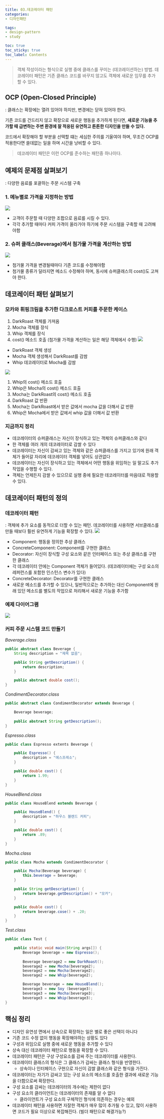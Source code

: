 ```yaml
---
title: 03.데코레이터 패턴
categories:
- 디자인패턴

tags:
- design-pattern
- study

toc: true
toc_sticky: true
toc_label: Contents
---
```


> 객체 작성이라는 형식으로 실행 중에 클래스를 꾸미는 (데코레이션하는) 방법.
> 데코레이터 패턴은 기존 클래스 코드를 바꾸지 않고도 객체에 새로운 임무를 추가할 수 있다.

## OCP (Open-Closed Principle)
: 클래스는 확장에는 열려 있어야 하지만, 변경에는 닫혀 있어야 한다.

기존 코드를 건드리지 않고 확장으로 새로운 행동을 추가하게 된다면, **새로운 기능을 추가할 때 급변하는 주변 환경에 잘 적응된 유연하고 튼튼한 디자인을 만들 수 있다.**

코드에서 확장해야 할 부분을 선택할 떄는 세심한 주의를 기울여야 하며, 무조건 OCP를 적용한다면 쓸데없는 일을 하며 시간을 낭비할 수 있다.

> 데코레이터 패턴은 이런 OCP를 준수하는 패턴중 하나이다.

## 예제의 문제점 살펴보기
: 다양한 음료를 포괄하는 주문 시스템 구축
### 1. 메뉴별로 가격을 지정하는 방법
![](https://i.imgur.com/TRjDSia.png)
- 고객이 주문할 때 다양한 조합으로 음료를 시킬 수 있다.
- 각각 추가할 때마다 커피 가격이 올라가야 하기에 주문 시스템을 구축할 때 고려해야함
### 2.  슈퍼 클래스(Beverage)에서 첨가물 가격을 계산하는 방법
![](https://i.imgur.com/Zc3W7jw.png)
- 첨가물 가격을 변경될때마다 기존 코드를 수정해야함
- 첨가물 종류가 달라지면 메소드 수정해야 하며, 동시에 슈퍼클래스의 cost()도 고쳐야 한다.

## 데코레이터 패턴 살펴보기
### 모카와 휘핑크림을 추가한 다크로스트 커피를 주문한 케이스

1. DarkRoast 객체를 가져옴
2. Mocha 객체를 장식
3. Whip 객체를 장식
4. cost() 메소드 호출 (첨가물 가격을 계산하는 일은 해당 객체에서 수행)
   ![](https://i.imgur.com/hwp4wZd.png)
- DarkRoast 객체 생성
- Mocha 객체 생성해서 DarkRoast를 감쌈
- Whip 데코레이터로 Mocha를 감쌈

![](https://i.imgur.com/GNVdMI6.png)
1. Whip의 cost() 메소드 호출
2. Whip은 Mocha의 cost() 메소드 호출
3. Mocha는 DarkRoast의 cost() 메소드 호출
4. DarkRoast 값 반환
5. Mocha는 DarkRoast에서 받은 값에서 mocha 값을 더해서 값 반환
6. Whip은 Mocha에서 받은 값에서 whip 값을 더해서 값 반환

### 지금까지 정리
- 데코레이터의 슈퍼클래스는 자신이 장식하고 있는 객체의 슈퍼클래스와 같다
- 한 객체를 여러 개의 데코레이터로 감쌀 수 있다
- 데코레이터는 자신이 감싸고 있는 객체와 같은 슈퍼클래스를 가지고 있기에 원래 객체가 들어갈 자리에 데코레이터 객체를 넣어도 상관없다
- 데코레이터는 자신이 장식하고 있는 객체에서 어떤 행동을 위임하는 일 말고도 추가 작업을 수행할 수 있다.
- 객체는 언제든지 감쌀 수 있으므로 실행 중에 필요한 데코레이터를 마음대로 적용할 수 있다.

## 데코레이터 패턴의 정의

### 데코레이터 패턴
: 객체에 추가 요소를 동적으로 더할 수 있는 패턴. 데코레이터를 사용하면 서브클래스를 만들 때보다 훨씬 유연하게 기능을 확장할 수 있다.
![](https://i.imgur.com/0lYgfwU.png)
- Component: 행동을 정의한 추상 클래스
- ConcreteComponent: Component를 구현한 클래스
- Decorator: 자신이 장식할 구성 요소와 같은 인터페이스 또는 추상 클래스를 구현한 클래스
- 각 데코레이터 안에는 Component 객체가 들어있다. (데코레이터에는 구성 요소의 레퍼런스를 포함한 인스턴스 변수가 있다)
- ConcreteDecorator: Decorator를 구현한 클래스
- 새로운 메소드를 추가할 수 있으나, 일반적으로는 추가하는 대신 Component에 원래 있던 메소드를 별도의 작업으로 처리해서 새로운 기능을 추가함

### 예제 다이어그램
![](https://i.imgur.com/wFhnY4I.png)

### 커피 주문 시스템 코드 만들기

*Baverage.class*
```java
public abstract class Beverage {
	String description = "제목 없음";

	public String getDescription() {
		return description;
	}

	public abstract double cost();
}
```

*CondimentDecorator.class*
```java
public abstract class CondimentDecorator extends Beverage {

	Beverage beverage;
	
	public abstract String getDescription();
}
```

*Espresso.class*
```java
public class Espresso extents Beverage {

	public Espresso() {
		description = "에스프레소";
	}

	public double cost() {
		return 1.99;
	}
}
```

*HouseBlend.class*
```java
public class HouseBlend extends Beverage {

	public HouseBlend() {
		description = "하우스 블렌드 커피";
	}

	public double cost() {
		return .89;
	}
}
```

*Mocha.class*
```java
public class Mocha extends CondimentDecorator {

	public Mocha(Beverage beverage) {
		this.beverage = beverage;
	}

	public String getDescription() {
		return beverage.getDescription() + "모카";
	}

	public double cost() {
		return beverage.cose() + .20;
	}
}
```

*Test.class*
```java
public class Test {

	public static void main(String args[]) {
		Beverage beverage = new Espresso();
		
		Beverage beverage2 = new DarkRoast();
		beverage2 = new Mocha(beverage2);
		beverage2 = new Mocha(beverage2);
		beverage2 = new Whip(beverage2);

		Beverage beverage = new HouseBlend();
		beverage3 = new Soy (beverage3);
		beverage3 = new Mocha(beverage3);
		beverage3 = new Whip(beverage3);
}
```


## 핵심 정리
- 디자인 유연성 면에서 상속으로 확장하는 일은 별로 좋은 선택이 아니다
- 기존 코드 수정 없이 행동을 확장해야하는 상황도 있다
- 구성과 위임으로 실행 중에 새로운 행동을 추가할 수 있다
- 상속 대신 데코레이터 패턴으로 행동을 확장할 수 있다.
- 데코레이터 패턴은 구상 구성요소를 감싸 주는 데코레이터를 사용한다.
- 데코레이터 클래스의 형식은 그 클래스가 감싸는 클래스 형식을 반영한다.
    - 상속이나 인터페이스 구현으로 자신이 감쌀 클래스와 같은 형식을 가진다.
- 데코레이터는 자기가 감싸고 있는 구성 요소의 메소드를 호출한 결과에 새로운 기능을 더함으로써 확장한다.
- 구성 요소를 감싸는 데코레이터의 개수에는 제한이 없다
- 구성 요소의 클라이언트는 데코레이터의 존재를 알 수 없다
    - 클라이언트가 구성 요소의 구체적인 형식에 의존하는 경우는 예외
- 데코레이터 패턴을 사용하면 자잘한 객체가 매우 많이 추가될 수 있고, 많이 사용하면 코드가 필요 이상으로 복잡해진다. (빌더 패턴으로 해결가능?)